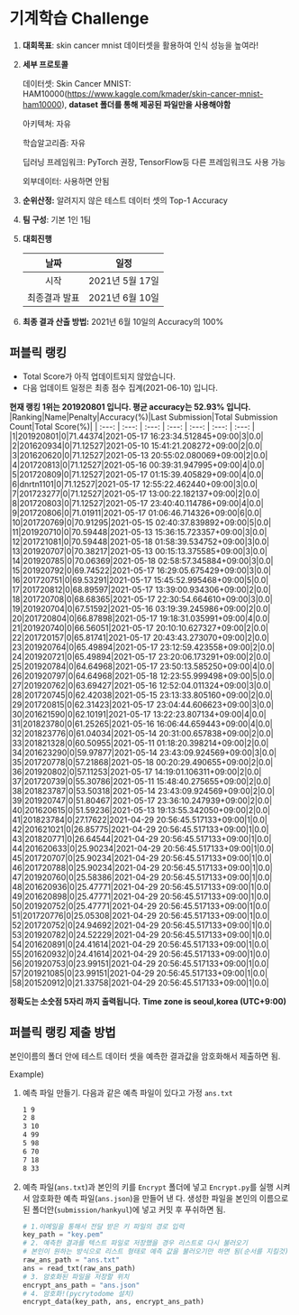 # **기계학습 Challenge**
1. **대회목표**: skin cancer mnist 데이터셋을 활용하여 인식 성능을 높여라!

2. **세부 프로토콜**

   데이터셋: Skin Cancer MNIST: HAM10000(https://www.kaggle.com/kmader/skin-cancer-mnist-ham10000), 
           **dataset 폴더를 통해 제공된 파일만을 사용해야함**

   아키텍쳐: 자유

   학습알고리즘: 자유

   딥러닝 프레임워크: PyTorch 권장, TensorFlow등 다른 프레임워크도 사용 가능

   외부데이터: 사용하면 안됨

3. **순위산정:** 알려지지 않은 테스트 데이터 셋의 Top-1 Accuracy

4. **팀 구성**: 기본 1인 1팀


5. **대회진행**

   |     날짜      |      일정       |
   | :-----------: | :-------------: |
   |     시작      | 2021년 5월 17일 |
   | 최종결과 발표 | 2021년 6월 10일  |

7. **최종 결과 산출 방법:** 2021년 6월 10일의 Accuracy의 100%


## 퍼블릭 랭킹

  
- Total Score가 아직 업데이트되지 않았습니다. 
 - 다음 업데이트 일정은 최종 점수 집계(2021-06-10) 입니다.
  
**현재 랭킹 1위는 201920801 입니다. 평균 accuracy는 52.93% 입니다.**
|Ranking|Name|Penalty|Accuracy(%)|Last Submission|Total Submission Count|Total Score(%)|
| :---: | :---: | :---: | :---: | :---: | :---: | :---: |
|1|201920801|0|71.44374|2021-05-17 16:23:34.512845+09:00|3|0.0|
|2|201620934|0|71.12527|2021-05-10 15:41:21.208272+09:00|2|0.0|
|3|201620620|0|71.12527|2021-05-13 20:55:02.080069+09:00|2|0.0|
|4|201720813|0|71.12527|2021-05-16 00:39:31.947995+09:00|4|0.0|
|5|201720809|0|71.12527|2021-05-17 01:15:39.405829+09:00|4|0.0|
|6|dnrtn1101|0|71.12527|2021-05-17 12:55:22.462440+09:00|3|0.0|
|7|201723277|0|71.12527|2021-05-17 13:00:22.182137+09:00|2|0.0|
|8|201720803|0|71.12527|2021-05-17 23:40:40.114786+09:00|4|0.0|
|9|201720806|0|71.01911|2021-05-17 01:06:46.714326+09:00|6|0.0|
|10|201720769|0|70.91295|2021-05-15 02:40:37.839892+09:00|5|0.0|
|11|201920710|0|70.59448|2021-05-13 15:36:15.723357+09:00|3|0.0|
|12|201721081|0|70.59448|2021-05-18 01:58:39.534752+09:00|3|0.0|
|13|201920707|0|70.38217|2021-05-13 00:15:13.375585+09:00|3|0.0|
|14|201920785|0|70.06369|2021-05-18 02:58:57.345884+09:00|3|0.0|
|15|201920792|0|69.74522|2021-05-17 16:29:05.675429+09:00|3|0.0|
|16|201720751|0|69.53291|2021-05-17 15:45:52.995468+09:00|5|0.0|
|17|201720812|0|68.89597|2021-05-17 13:39:00.934306+09:00|2|0.0|
|18|201720708|0|68.68365|2021-05-17 22:30:54.664610+09:00|3|0.0|
|19|201920704|0|67.51592|2021-05-16 03:19:39.245986+09:00|2|0.0|
|20|201720804|0|66.87898|2021-05-17 19:18:31.035991+09:00|4|0.0|
|21|201920740|0|66.56051|2021-05-17 20:10:10.627327+09:00|2|0.0|
|22|201720157|0|65.81741|2021-05-17 20:43:43.273070+09:00|2|0.0|
|23|201920764|0|65.49894|2021-05-17 23:12:59.423558+09:00|2|0.0|
|24|201920721|0|65.49894|2021-05-17 23:20:06.173291+09:00|2|0.0|
|25|201920784|0|64.64968|2021-05-17 23:50:13.585250+09:00|4|0.0|
|26|201920797|0|64.64968|2021-05-18 12:23:55.999498+09:00|5|0.0|
|27|201920762|0|63.69427|2021-05-16 12:52:04.011324+09:00|3|0.0|
|28|201720745|0|62.42038|2021-05-15 23:13:33.805160+09:00|2|0.0|
|29|201720815|0|62.31423|2021-05-17 23:04:44.606623+09:00|3|0.0|
|30|201621590|0|62.10191|2021-05-17 13:22:23.807134+09:00|4|0.0|
|31|201823780|0|61.25265|2021-05-16 16:06:44.659443+09:00|4|0.0|
|32|201823776|0|61.04034|2021-05-14 20:31:00.657838+09:00|2|0.0|
|33|201821328|0|60.50955|2021-05-11 01:18:20.398214+09:00|2|0.0|
|34|201623290|0|59.97877|2021-05-14 23:43:09.924569+09:00|3|0.0|
|35|201720778|0|57.21868|2021-05-18 00:20:29.490655+09:00|2|0.0|
|36|201920802|0|57.11253|2021-05-17 14:19:01.106311+09:00|2|0.0|
|37|201720739|0|55.30786|2021-05-11 15:48:40.275655+09:00|2|0.0|
|38|201823787|0|53.50318|2021-05-14 23:43:09.924569+09:00|2|0.0|
|39|201920747|0|51.80467|2021-05-17 23:36:10.247939+09:00|2|0.0|
|40|201620615|0|51.59236|2021-05-13 19:13:55.342050+09:00|2|0.0|
|41|201823784|0|27.17622|2021-04-29 20:56:45.517133+09:00|1|0.0|
|42|201621021|0|26.85775|2021-04-29 20:56:45.517133+09:00|1|0.0|
|43|201820771|0|26.64544|2021-04-29 20:56:45.517133+09:00|1|0.0|
|44|201620633|0|25.90234|2021-04-29 20:56:45.517133+09:00|1|0.0|
|45|201720707|0|25.90234|2021-04-29 20:56:45.517133+09:00|1|0.0|
|46|201720788|0|25.90234|2021-04-29 20:56:45.517133+09:00|1|0.0|
|47|201920760|0|25.58386|2021-04-29 20:56:45.517133+09:00|1|0.0|
|48|201620936|0|25.47771|2021-04-29 20:56:45.517133+09:00|1|0.0|
|49|201620898|0|25.47771|2021-04-29 20:56:45.517133+09:00|1|0.0|
|50|201920752|0|25.47771|2021-04-29 20:56:45.517133+09:00|1|0.0|
|51|201720776|0|25.05308|2021-04-29 20:56:45.517133+09:00|1|0.0|
|52|201720752|0|24.94692|2021-04-29 20:56:45.517133+09:00|1|0.0|
|53|201920782|0|24.52229|2021-04-29 20:56:45.517133+09:00|1|0.0|
|54|201620891|0|24.41614|2021-04-29 20:56:45.517133+09:00|1|0.0|
|55|201620932|0|24.41614|2021-04-29 20:56:45.517133+09:00|1|0.0|
|56|201920753|0|23.99151|2021-04-29 20:56:45.517133+09:00|1|0.0|
|57|201921085|0|23.99151|2021-04-29 20:56:45.517133+09:00|1|0.0|
|58|201520912|0|21.33758|2021-04-29 20:56:45.517133+09:00|1|0.0|


**정확도는 소숫점 5자리 까지 출력됩니다.**
**Time zone is seoul,korea (UTC+9:00)**
## 퍼블릭 랭킹 제출 방법

본인이름의 폴더 안에 테스트 데이터 셋을 예측한 결과값을 암호화해서 제출하면 됨.

Example) 

1. 예측 파일 만들기. 다음과 같은 예측 파일이 있다고 가정 `ans.txt`

   ```tex
   1 9
   2 8
   3 10
   4 99
   5 98
   6 70
   7 18
   8 33
   ```

2. 예측 파일(`ans.txt`)과 본인의 키를 `Encrypt` 폴더에 넣고 `Encrypt.py`를 실행 시켜서 암호화한 예측 파일(`ans.json`)을 만들어 낸 다. 생성한 파일을 본인의 이름으로 된 폴더안(`submission/hankyul`)에 넣고 커밋 후 푸쉬하면 됨.

   ```python
   # 1.이메일을 통해서 전달 받은 키 파일의 경로 입력
   key_path = "key.pem"
   # 2. 예측한 결과를 텍스트 파일로 저장했을 경우 리스트로 다시 불러오기
   # 본인이 원하는 방식으로 리스트 형태로 예측 값을 불러오기만 하면 됨(순서를 지킬것)
   raw_ans_path = "ans.txt"
   ans = read_txt(raw_ans_path)
   # 3. 암호화된 파일을 저장할 위치
   encrypt_ans_path = "ans.json"
   # 4. 암호화!(pycrytodome 설치)
   encrypt_data(key_path, ans, encrypt_ans_path)
   ```




